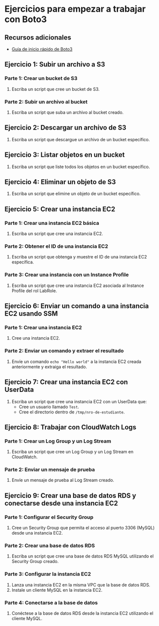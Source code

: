 # Ejercicios para empezar a trabajar con Boto3

## Recursos adicionales
- [Guía de inicio rápido de Boto3](https://boto3.amazonaws.com/v1/documentation/api/latest/guide/quickstart.html)

## Ejercicio 1: Subir un archivo a S3
### Parte 1: Crear un bucket de S3
1. Escriba un script que cree un bucket de S3.

### Parte 2: Subir un archivo al bucket
1. Escriba un script que suba un archivo al bucket creado.

## Ejercicio 2: Descargar un archivo de S3
1. Escriba un script que descargue un archivo de un bucket específico.

## Ejercicio 3: Listar objetos en un bucket
1. Escriba un script que liste todos los objetos en un bucket específico.

## Ejercicio 4: Eliminar un objeto de S3
1. Escriba un script que elimine un objeto de un bucket específico.

## Ejercicio 5: Crear una instancia EC2
### Parte 1: Crear una instancia EC2 básica
1. Escriba un script que cree una instancia EC2.

### Parte 2: Obtener el ID de una instancia EC2
1. Escriba un script que obtenga y muestre el ID de una instancia EC2 específica.

### Parte 3: Crear una instancia con un Instance Profile
1. Escriba un script que cree una instancia EC2 asociada al Instance Profile del rol LabRole.

## Ejercicio 6: Enviar un comando a una instancia EC2 usando SSM
### Parte 1: Crear una instancia EC2
1. Cree una instancia EC2.

### Parte 2: Enviar un comando y extraer el resultado
1. Envíe un comando `echo "Hello world"` a la instancia EC2 creada anteriormente y extraiga el resultado.

## Ejercicio 7: Crear una instancia EC2 con UserData
1. Escriba un script que cree una instancia EC2 con un UserData que:
    - Cree un usuario llamado `Test`.
    - Cree el directorio dentro de `/tmp/nro-de-estudiante`.

## Ejercicio 8: Trabajar con CloudWatch Logs
### Parte 1: Crear un Log Group y un Log Stream
1. Escriba un script que cree un Log Group y un Log Stream en CloudWatch.

### Parte 2: Enviar un mensaje de prueba
1. Envíe un mensaje de prueba al Log Stream creado.

## Ejercicio 9: Crear una base de datos RDS y conectarse desde una instancia EC2
### Parte 1: Configurar el Security Group
1. Cree un Security Group que permita el acceso al puerto 3306 (MySQL) desde una instancia EC2.

### Parte 2: Crear una base de datos RDS
1. Escriba un script que cree una base de datos RDS MySQL utilizando el Security Group creado.

### Parte 3: Configurar la instancia EC2
1. Lanza una instancia EC2 en la misma VPC que la base de datos RDS.
2. Instale un cliente MySQL en la instancia EC2.

### Parte 4: Conectarse a la base de datos
1. Conéctese a la base de datos RDS desde la instancia EC2 utilizando el cliente MySQL.
